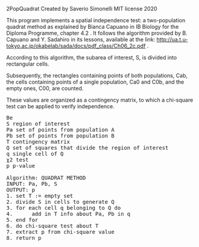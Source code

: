 2PopQuadrat Created by Saverio Simonelli MIT license 2020

This program implements a spatial independence test: 
a two-population quadrat method as explained by Bianca Capuano in IB Biology for the Diploma Programme, chapter 4.2 . 
It follows the algorithm provided by B. Capuano and Y. Sadahiro in its lessons, available at the link:
http://ua.t.u-tokyo.ac.jp/okabelab/sada/docs/pdf_class/Ch06_2c.pdf . 

According to this algorithm, the subarea of interest, S, is divided into rectangular cells. 

Subsequently, the rectangles containing points of both populations, Cab, the cells containing points of a single population, Ca0 and C0b, and the empty ones, C00, are counted. 

These values are organized as a contingency matrix, to which a chi-square test can be applied to verify independence.
<pre>
Be
S region of interest
Pa set of points from population A
Pb set of points from population B
T contingency matrix
Q set of squares that divide the region of interest
q single cell of Q
χ2 test
p p-value

Algorithm: QUADRAT METHOD
INPUT: Pa, Pb, S
OUTPUT: p
1. set T := empty set
2. divide S in cells to generate Q
3. for each cell q belonging to Q do
4.      add in T info about Pa, Pb in q
5. end for
6. do chi-square test about T
7. extract p from chi-square value
8. return p

</pre>

